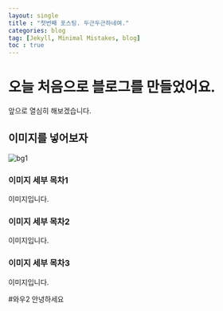 ```yaml
---
layout: single
title : "첫번째 포스팅. 두근두근하네여."
categories: blog
tag: [Jekyll, Minimal Mistakes, blog]
toc : true
---
```


# 오늘 처음으로 블로그를 만들었어요.

앞으로 열심히 해보겠습니다.

## 이미지를 넣어보자

![bg1](../../images/bg1.png)


### 이미지 세부 목차1
이미지입니다.

### 이미지 세부 목차2
이미지입니다.


### 이미지 세부 목차3
이미지입니다.

#와우2
안녕하세요
